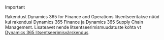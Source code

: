 > [!IMPORTANT]
> Rakendust Dynamics 365 for Finance and Operations litsentseeritakse nüüd kui rakendusi Dynamics 365 Finance ja Dynamics 365 Supply Chain Management. Lisateavet nende litsentseerimismuudatuste kohta vt [Dynamics 365 litsentseerimisvärskendus](https://docs.microsoft.com/dynamics365/licensing/update).